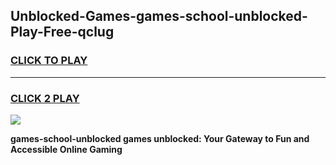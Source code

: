 
## Unblocked-Games-games-school-unblocked-Play-Free-qclug
<h3>
<a href="https://premium76.site?title=games-school-unblocked&ref=18A">CLICK TO PLAY</a></h3>
<hr>

<h3>
<a href="https://premium76.site?title=games-school-unblocked&ref=18A">CLICK 2 PLAY</a>
  
</h3>

<a href="https://premium76.site?title=games-school-unblocked&ref=18A"><img src="https://clearcache.store/games.png"></a>


**games-school-unblocked games unblocked: Your Gateway to Fun and Accessible Online Gaming**
